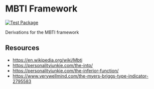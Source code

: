 # MBTI Framework

[![Test Package](https://github.com/johnb8005/mbti/actions/workflows/yarn.yml/badge.svg)](https://github.com/johnb8005/mbti/actions/workflows/yarn.yml)

Derivations for the MBTI framework

## Resources

- https://en.wikipedia.org/wiki/Mbti
- https://personalityjunkie.com/the-intp/
- https://personalityjunkie.com/the-inferior-function/
- https://www.verywellmind.com/the-myers-briggs-type-indicator-2795583

